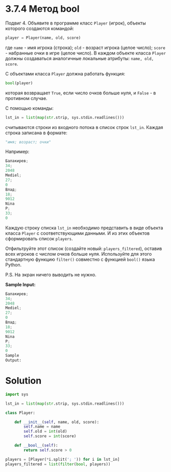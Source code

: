 # 3.7.4 Метод __bool__

Подвиг 4. Объявите в программе класс `Player` (игрок), объекты которого создаются командой:

```python
player = Player(name, old, score)
```

где `name` - имя игрока (строка); `old` - возраст игрока (целое число); `score` - набранные очки в игре (целое число). В
каждом объекте класса `Player` должны создаваться аналогичные локальные атрибуты: `name, old, score`.

С объектами класса `Player` должна работать функция:

```python
bool(player)
```

которая возвращает `True`, если число очков больше нуля, и `False` - в противном случае.

С помощью команды:

```python
lst_in = list(map(str.strip, sys.stdin.readlines()))
```

считываются строки из входного потока в список строк `lst_in`. Каждая строка записана в формате:

```python
"имя; возраст; очки"
```

Например:

```python
Балакирев;
34;
2048
Mediel;
27;
0
Влад;
18;
9012
Nina
P;
33;
0
```

Каждую строку списка `lst_in` необходимо представить в виде объекта класса `Player` с соответствующими данными. И из
этих объектов сформировать список `players`.

Отфильтруйте этот список (создайте новый: `players_filtered`), оставив всех игроков с числом очков больше нуля.
Используйте для этого стандартную функцию `filter()` совместно с функцией `bool()` языка Python.

P.S. На экран ничего выводить не нужно.

**Sample Input:**

```python
Балакирев;
34;
2048
Mediel;
27;
0
Влад;
18;
9012
Nina
P;
33;
0
Sample
Output:
```

# Solution

```python
import sys

lst_in = list(map(str.strip, sys.stdin.readlines()))

class Player:

    def __init__(self, name, old, score):
        self.name = name
        self.old = int(old)
        self.score = int(score)

    def __bool__(self):
        return self.score > 0

players = [Player(*i.split('; ')) for i in lst_in]
players_filtered = list(filter(bool, players))

```